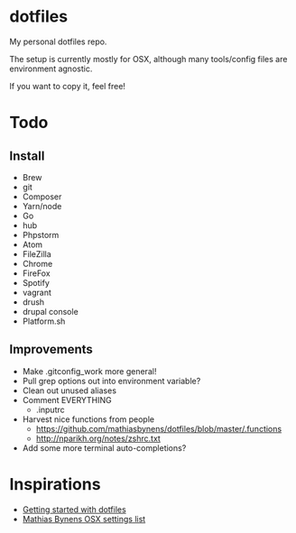 # dotfiles

My personal dotfiles repo.

The setup is currently mostly for OSX, although many tools/config files are environment agnostic.

If you want to copy it, feel free!

# Todo

## Install

* Brew
* git
* Composer
* Yarn/node
* Go
* hub
* Phpstorm
* Atom
* FileZilla
* Chrome
* FireFox
* Spotify
* vagrant
* drush
* drupal console
* Platform.sh

## Improvements

* Make .gitconfig_work more general!
* Pull grep options out into environment variable?
* Clean out unused aliases
* Comment EVERYTHING
    * .inputrc
* Harvest nice functions from people
    * https://github.com/mathiasbynens/dotfiles/blob/master/.functions
    * http://nparikh.org/notes/zshrc.txt
* Add some more terminal auto-completions?

# Inspirations

* [Getting started with dotfiles](https://medium.com/@webprolific/getting-started-with-dotfiles-43c3602fd789)
* [Mathias Bynens OSX settings list](https://github.com/mathiasbynens/dotfiles/blob/master/.macos)
